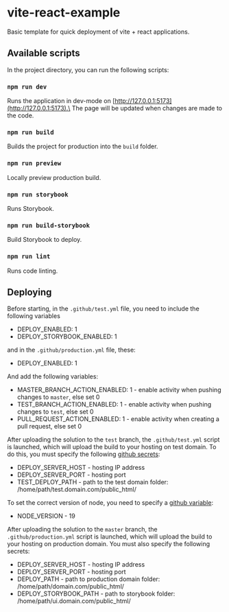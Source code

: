 # vite-react-example
Basic template for quick deployment of vite + react applications.

## Available scripts

In the project directory, you can run the following scripts:

### `npm run dev`

Runs the application in dev-mode on [http://127.0.0.1:5173](http://127.0.0.1:5173).\
The page will be updated when changes are made to the code.

### `npm run build`

Builds the project for production into the `build` folder.

### `npm run preview`

Locally preview production build.

### `npm run storybook`

Runs Storybook.

### `npm run build-storybook`

Build Storybook to deploy.

### `npm run lint`

Runs code linting.

## Deploying

Before starting, in the `.github/test.yml` file, you need to include the following variables
* DEPLOY_ENABLED: 1
* DEPLOY_STORYBOOK_ENABLED: 1

and in the `.github/production.yml` file, these:
* DEPLOY_ENABLED: 1

And add the following variables:
* MASTER_BRANCH_ACTION_ENABLED: 1 - enable activity when pushing changes to `master`, else set 0
* TEST_BRANCH_ACTION_ENABLED: 1 - enable activity when pushing changes to `test`, else set 0
* PULL_REQUEST_ACTION_ENABLED: 1 - enable activity when creating a pull request, else set 0

After uploading the solution to the `test` branch, the `.github/test.yml` script is launched, which will upload the build
to your hosting on test domain. To do this, you must specify the following [github secrets](https://docs.github.com/en/actions/security-guides/encrypted-secrets):
* DEPLOY_SERVER_HOST - hosting IP address
* DEPLOY_SERVER_PORT - hosting port
* TEST_DEPLOY_PATH - path to the test domain folder: /home/path/test.domain.com/public_html/

To set the correct version of node, you need to specify a [github variable](https://docs.github.com/en/actions/learn-github-actions/variables):
* NODE_VERSION - 19

After uploading the solution to the `master` branch, the `.github/production.yml` script is launched, which will upload the build
to your hosting on production domain. You must also specify the following secrets:
* DEPLOY_SERVER_HOST - hosting IP address
* DEPLOY_SERVER_PORT - hosting port
* DEPLOY_PATH - path to production domain folder: /home/path/domain.com/public_html/
* DEPLOY_STORYBOOK_PATH - path to storybook folder: /home/path/ui.domain.com/public_html/

